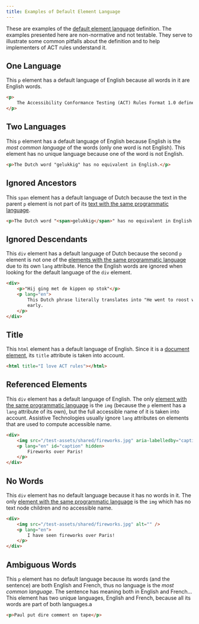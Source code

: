 ```yaml
---
title: Examples of Default Element Language
---
```


These are examples of the [default element language][] definition. The examples presented here are non-normative and not testable. They serve to illustrate some common pitfalls about the definition and to help implementers of ACT rules understand it.

## One Language

This `p` element has a default language of English because all words in it are English words.

```html
<p>
	The Accessibility Conformance Testing (ACT) Rules Format 1.0 defines a format for writing accessibility test rules.
</p>
```

## Two Languages

This `p` element has a default language of English because English is the _most common language_ of the words (only one word is not English). This element has no unique language because one of the word is not English.

```html
<p>The Dutch word "gelukkig" has no equivalent in English.</p>
```

## Ignored Ancestors

This `span` element has a default language of Dutch because the text in the parent `p` element is not part of its [text with the same programmatic language][].

```html
<p>The Dutch word "<span>gelukkig</span>" has no equivalent in English.</p>
```

## Ignored Descendants

This `div` element has a default language of Dutch because the second `p` element is not one of the [elements with the same programmatic language][] due to its own `lang` attribute. Hence the English words are ignored when looking for the default language of the `div` element.

```html
<div>
	<p>"Hij ging met de kippen op stok"</p>
	<p lang="en">
		This Dutch phrase literally translates into "He went to roost with the chickens", but it means that he went to bed
		early.
	</p>
</div>
```

## Title

This `html` element has a default language of English. Since it is a [document element][], its `title` attribute is taken into account.

```html
<html title="I love ACT rules"></html>
```

## Referenced Elements

This `div` element has a default language of English. The only [element with the same programmatic language][] is the `img` (because the `p` element has a `lang` attribute of its own), but the full accessible name of it is taken into account. Assistive Technologies usually ignore `lang` attributes on elements that are used to compute accessible name.

```html
<div>
	<img src="/test-assets/shared/fireworks.jpg" aria-labelledby="caption" />
	<p lang="en" id="caption" hidden>
		Fireworks over Paris!
	</p>
</div>
```

## No Words

This `div` element has no default language because it has no words in it. The only [element with the same programmatic language][] is the `img` which has no text node children and no accessible name.

```html
<div>
	<img src="/test-assets/shared/fireworks.jpg" alt="" />
	<p lang="en">
		I have seen fireworks over Paris!
	</p>
</div>
```

## Ambiguous Words

This `p` element has no default language because its words (and the sentence) are both English and French, thus no language is the _most common language_. The sentence has meaning both in English and French… This element has two unique languages, English and French, because all its words are part of both languages.a

```html
<p>Paul put dire comment on tape</p>
```

[default element language]: /glossary/#element-language 'Definition of Default Element Language'
[document element]: https://dom.spec.whatwg.org/#document-element 'DOM definition of Document Element'
[element with the same programmatic language]: /glossary/#text-same-language 'Definition of Elements With the Same Programmatic Language'
[elements with the same programmatic language]: /glossary/#text-same-language 'Definition of Elements With the Same Programmatic Language'
[text with the same programmatic language]: /glossary/#text-same-language 'Definition of Text With the Same Programmatic Language'
